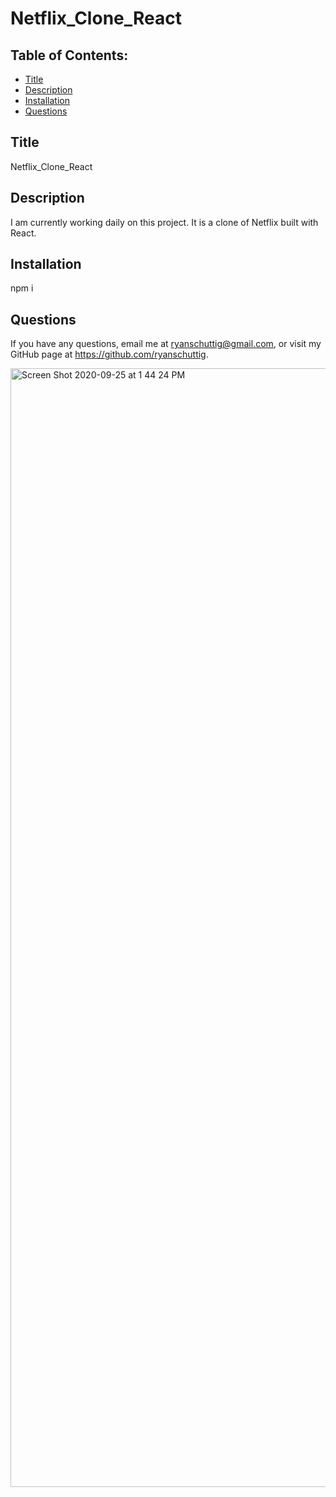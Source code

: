 # Netflix_Clone_React

  ## Table of Contents:
  - [Title](#Title)
  - [Description](#Description)
  - [Installation](#Installation)
  - [Questions](#Questions)

  ## Title
  Netflix_Clone_React
  ## Description
  I am currently working daily on this project. It is a clone of Netflix built with React.
  ## Installation
  npm i
  ## Questions
  If you have any questions, email me at ryanschuttig@gmail.com, or visit my GitHub page at https://github.com/ryanschuttig.
  
  <img width="1790" alt="Screen Shot 2020-09-25 at 1 44 24 PM" src="https://user-images.githubusercontent.com/64327639/94299187-4c7f9280-ff35-11ea-9f6c-dcc09fc5d273.png">
